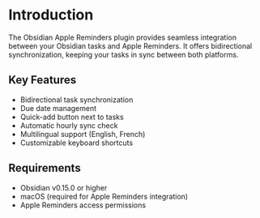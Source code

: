 # Introduction

The Obsidian Apple Reminders plugin provides seamless integration between your Obsidian tasks and Apple Reminders. It offers bidirectional synchronization, keeping your tasks in sync between both platforms.

## Key Features

-   Bidirectional task synchronization
-   Due date management
-   Quick-add button next to tasks
-   Automatic hourly sync check
-   Multilingual support (English, French)
-   Customizable keyboard shortcuts

## Requirements

-   Obsidian v0.15.0 or higher
-   macOS (required for Apple Reminders integration)
-   Apple Reminders access permissions

